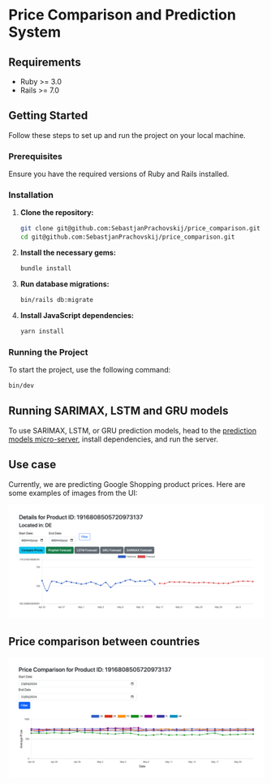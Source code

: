 # Price Comparison and Prediction System

## Requirements

- Ruby >= 3.0
- Rails >= 7.0

## Getting Started

Follow these steps to set up and run the project on your local machine.

### Prerequisites

Ensure you have the required versions of Ruby and Rails installed.

### Installation

1. **Clone the repository:**

    ```sh
    git clone git@github.com:SebastjanPrachovskij/price_comparison.git
    cd git@github.com:SebastjanPrachovskij/price_comparison.git
    ```

2. **Install the necessary gems:**

    ```sh
    bundle install
    ```

3. **Run database migrations:**

    ```sh
    bin/rails db:migrate
    ```

4. **Install JavaScript dependencies:**

    ```sh
    yarn install
    ```

### Running the Project

To start the project, use the following command:

```sh
bin/dev
```

## Running SARIMAX, LSTM and GRU models

To use SARIMAX, LSTM, or GRU prediction models, head to the [prediction models micro-server](https://github.com/SebastjanPrachovskij/prediction-models), install dependencies, and run the server.

## Use case

Currently, we are predicting Google Shopping product prices. Here are some examples of images from the UI:

![GRU Prediction](app/assets/images/gru_prediction.png)

## Price comparison between countries

![Price Comparison](app/assets/images/price_comparison.png)
